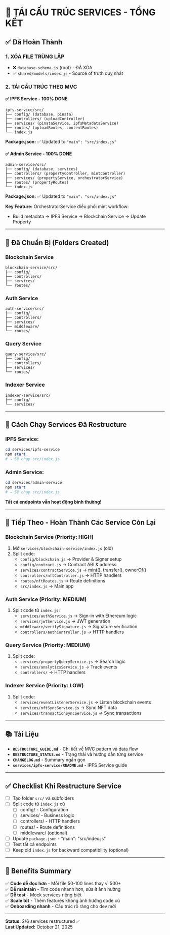 # 🎉 TÁI CẤU TRÚC SERVICES - TỔNG KẾT

## ✅ Đã Hoàn Thành

### **1. XÓA FILE TRÙNG LẶP**
- ❌ `database-schema.js` (root) - ĐÃ XÓA
- ✅ `shared/models/index.js` - Source of truth duy nhất

### **2. TÁI CẤU TRÚC THEO MVC**

#### ✅ **IPFS Service** - 100% DONE
```
ipfs-service/src/
├── config/ (database, pinata)
├── controllers/ (uploadController)
├── services/ (pinataService, ipfsMetadataService)
├── routes/ (uploadRoutes, contentRoutes)
└── index.js
```
**Package.json:** ✅ Updated to `"main": "src/index.js"`

#### ✅ **Admin Service** - 100% DONE
```
admin-service/src/
├── config/ (database, services)
├── controllers/ (propertyController, mintController)
├── services/ (propertyService, orchestratorService)
├── routes/ (propertyRoutes)
└── index.js
```
**Package.json:** ✅ Updated to `"main": "src/index.js"`

**Key Feature:** OrchestratorService điều phối mint workflow:
- Build metadata → IPFS Service → Blockchain Service → Update Property

---

## 📁 Đã Chuẩn Bị (Folders Created)

### **Blockchain Service**
```
blockchain-service/src/
├── config/
├── controllers/
├── services/
└── routes/
```

### **Auth Service**
```
auth-service/src/
├── config/
├── controllers/
├── services/
├── middleware/
└── routes/
```

### **Query Service**
```
query-service/src/
├── config/
├── controllers/
├── services/
└── routes/
```

### **Indexer Service**
```
indexer-service/src/
├── config/
└── services/
```

---

## 🚀 Cách Chạy Services Đã Restructure

### **IPFS Service:**
```powershell
cd services/ipfs-service
npm start
# → Sẽ chạy src/index.js
```

### **Admin Service:**
```powershell
cd services/admin-service
npm start
# → Sẽ chạy src/index.js
```

**Tất cả endpoints vẫn hoạt động bình thường!**

---

## 📝 Tiếp Theo - Hoàn Thành Các Service Còn Lại

### **Blockchain Service** (Priority: HIGH)
1. Mở `services/blockchain-service/index.js` (old)
2. Split code:
   - `config/blockchain.js` → Provider & Signer setup
   - `config/contract.js` → Contract ABI & address
   - `services/contractService.js` → mint(), transfer(), ownerOf()
   - `controllers/nftController.js` → HTTP handlers
   - `routes/nftRoutes.js` → Route definitions
   - `src/index.js` → Main app

### **Auth Service** (Priority: MEDIUM)
1. Split code từ `index.js`:
   - `services/authService.js` → Sign-in with Ethereum logic
   - `services/jwtService.js` → JWT generation
   - `middleware/verifySignature.js` → Signature verification
   - `controllers/authController.js` → HTTP handlers

### **Query Service** (Priority: MEDIUM)
1. Split code:
   - `services/propertyQueryService.js` → Search logic
   - `services/analyticsService.js` → Track events
   - `controllers/` → HTTP handlers

### **Indexer Service** (Priority: LOW)
1. Split code:
   - `services/eventListenerService.js` → Listen blockchain events
   - `services/nftSyncService.js` → Sync NFT data
   - `services/transactionSyncService.js` → Sync transactions

---

## 📚 Tài Liệu

- **`RESTRUCTURE_GUIDE.md`** - Chi tiết về MVC pattern và data flow
- **`RESTRUCTURE_STATUS.md`** - Trạng thái và hướng dẫn từng service
- **`CHANGELOG.md`** - Summary ngắn gọn
- **`services/ipfs-service/README.md`** - IPFS Service guide

---

## ✅ Checklist Khi Restructure Service

- [ ] Tạo folder `src/` và subfolders
- [ ] Split code từ `index.js` cũ
  - [ ] config/ - Configuration
  - [ ] services/ - Business logic
  - [ ] controllers/ - HTTP handlers
  - [ ] routes/ - Route definitions
  - [ ] middleware/ (optional)
- [ ] Update `package.json` - "main": "src/index.js"
- [ ] Test tất cả endpoints
- [ ] Keep old `index.js` for backward compatibility (optional)

---

## 🎯 Benefits Summary

✅ **Code dễ đọc hơn** - Mỗi file 50-100 lines thay vì 500+  
✅ **Dễ maintain** - Tìm code nhanh hơn, sửa ít ảnh hưởng  
✅ **Dễ test** - Mock services riêng biệt  
✅ **Scale tốt** - Thêm features không ảnh hưởng code cũ  
✅ **Onboarding nhanh** - Cấu trúc rõ ràng cho dev mới  

---

**Status:** 2/6 services restructured ✅  
**Last Updated:** October 21, 2025
